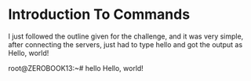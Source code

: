 # Introduction To Commands

I just followed the outline given for the challenge, and it was very simple, after connecting the servers, just had to type hello and got the output as Hello, world!


root@ZEROBOOK13:~# hello
Hello, world!














